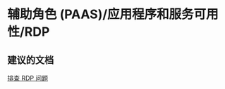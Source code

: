 <properties
    pageTitle="worker role (paas)/application and service availability/rdp"
    description="辅助角色 (PAAS)/应用程序和服务可用性/RDP"
    service="microsoft.classiccompute"
    resource="domainnames"
    authors="aashu"
    displayOrder=""
    selfHelpType="generic"
    supportTopicIds="32422587"
    resourceTags=""
    productPesIds="13185"
    cloudEnvironments="public"
/>


# 辅助角色 (PAAS)/应用程序和服务可用性/RDP

## **建议的文档**
[排查 RDP 问题](https://azure.microsoft.com/documentation/articles/virtual-machines-windows-detailed-troubleshoot-rdp/)



<!--HONumber=Jul16_HO4-->


